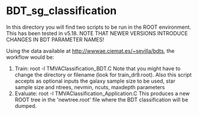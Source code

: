 # BDT_sg_classification
In this directory you will find two scripts to be run in the ROOT environment. This has been tested in v5.18. NOTE THAT NEWER VERSIONS INTRODUCE CHANGES IN BDT PARAMETER NAMES! 

Using the data available at http://wwwae.ciemat.es/~sevilla/bdts, the workflow would be:
1) Train: root -l TMVAClassification_BDT.C
Note that you might have to change the directory or filename (look for train_dr9.root).
Also this script accepts as optional inputs the galaxy sample size to be used, star sample size and ntrees, nevmin, ncuts, maxdepth parameters
2) Evaluate: root -l TMVAClassification_Application.C
This produces a new ROOT tree in the 'newtree.root' file where the BDT classification will be dumped.

